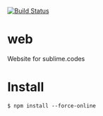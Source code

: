 [![Build Status](https://travis-ci.org/Sublime-Codes/sublime.codes.svg?branch=master)](https://travis-ci.org/Sublime-Codes/sublime.codes)

# web
Website for sublime.codes

# Install

`$ npm install --force-online`
